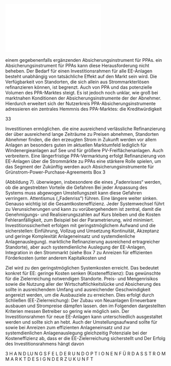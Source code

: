 ![./pages/page35.pdf](../assets/./pages/page35.pdf)




einem gegebenenfalls ergänzenden Absicherungsinstrument für PPAs.
ein Absicherungsinstrument für PPAs kann diese Herausforderung nicht beheben. Der Bedarf für einen Investitionsrahmen für alle EE-Anlagen besteht unabhängig von
tatsächliche Effekt auf den Markt sein wird. Die Verfügbarkeit von Standorten, die sich allein aus Strommarkterlösen refinanzieren können, ist begrenzt. Auch
von PPA und das potenzielle Volumen des PPA-Marktes steigt. Es ist jedoch noch unklar, wie groß bei marktnahen Konditionen der Absicherungsinstrumente der
der Abnehmer. Hierdurch erweitert sich der Nutzerkreis
PPA-Absicherungsinstrumente adressieren ein zentrales Hemmnis des PPA-Marktes: die Kreditwürdigkeit

33

Investitionen ermöglichen.
die eine ausreichend verlässliche Refinanzierung der
über ausreichend lange Zeiträume zu Preisen abnehmen,
Standorten Abnehmer finden, die den erzeugten Strom
in Zukunft werden vor allem Anlagen an besonders guten
im aktuellen Marktumfeld lediglich für Windenergieanlagen auf See und für größere PV-Freiflächenanlagen. Auch
verbreitern. Eine längerfristige PPA-Vermarktung erfolgt
Refinanzierung von EE-Anlagen über die Strommärkte zu
PPAs eine stärkere Rolle spielen, um das Segment der
Zukünftig werden auch Absicherungsinstrumente für
Grünstrom-Power-Purchase-Agreements
Box 3

(Abbildung 7).
überwiegen, insbesondere die eines „Fadenrisses“
werden, ob die angestrebten Vorteile die Gefahren
Bei jeder Anpassung des Systems muss abgewogen
Umstellungszeit kann diese Gefahren verringern.
Attentismus („Fadenriss“) führen. Eine längere
weiter sinken. Genauso wichtig ist die Gesamtkosteneffizienz. Jeder Systemwechsel führt zu Verunsicherungen und kann zu vorübergehendem
ist zentral, damit die Genehmigungs- und Realisierungszahlen auf Kurs bleiben und die Kosten
Fehleranfälligkeit, zum Beispiel bei der Parametrierung, wird minimiert. Investitions­sicherheit
erfolgen mit geringstmöglichem Aufwand und die
sicherstellen: Einführung, Vollzug und Umsetzung
Kontinuität, Akzeptanz und geringe Komplexität
Anlageneinsatz und systemdienliche Anlagenauslegung).
marktliche Refinanzierung ausreichend ertragreicher Standorte), aber auch systemdienliche Auslegung der EE-Anlagen, Integration in den Strommarkt (siehe Box 7 zu Anreizen für effizienten
Förderkosten (unter anderem Kapitalkosten und

Ziel wird zu den geringstmöglichen Systemkosten erreicht. Das bedeutet konkret für EE: geringe
Kosten senken (Kosteneffizienz): Das gewünschte
für die Zielerreichung notwendigen Standorte.
Preis- und Mengenrisikos sowie die Nutzung aller
der Wirtschaftlichkeitslücke und Absicherung des
sollte in ausreichendem Umfang und ausreichender Geschwindigkeit angereizt werden, um die Ausbauziele zu erreichen. Dies erfolgt durch Schließen
(EE-Zielerreichung): Der Zubau von Neuanlagen
Erneuerbare ausbauen und Strompreise dämpfen
lassen.
den im Folgenden dargestellten Kriterien messen
Betreiber so gering wie möglich sein. Der Investitionsrahmen für neue EE-Anlagen kann unterschiedlich ausgestaltet werden und sollte sich an
hebt. Auch der Umstellungsaufwand sollte für
sowie bei Anreizen zum effizienten Anlageneinsatz und zur systemdienlichen Anlagenauslegung
gleichzeitig Potenziale bei der Kosteneffizienz
ab, dass er die EE-Zielerreichung sicherstellt und
Der Erfolg des Investitionsrahmens hängt davon

3 H A N D LU N G S F E L D E R U N D O P T I O N E N F Ü R D A S S T R O M M A R K T D E S I G N D E R Z U K U N F T

